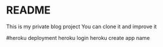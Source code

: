 # README
This is my private blog project
You can clone it and improve it 

#heroku deployment
heroku login
heroku create app name
